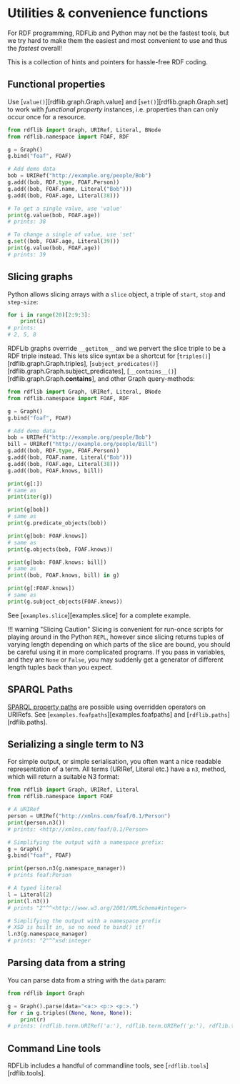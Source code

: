 # Utilities & convenience functions

For RDF programming, RDFLib and Python may not be the fastest tools, but we try hard to make them the easiest and most convenient to use and thus the *fastest* overall!

This is a collection of hints and pointers for hassle-free RDF coding.

## Functional properties

Use [`value()`][rdflib.graph.Graph.value] and [`set()`][rdflib.graph.Graph.set] to work with *functional property* instances, i.e. properties than can only occur once for a resource.

```python
from rdflib import Graph, URIRef, Literal, BNode
from rdflib.namespace import FOAF, RDF

g = Graph()
g.bind("foaf", FOAF)

# Add demo data
bob = URIRef("http://example.org/people/Bob")
g.add((bob, RDF.type, FOAF.Person))
g.add((bob, FOAF.name, Literal("Bob")))
g.add((bob, FOAF.age, Literal(38)))

# To get a single value, use 'value'
print(g.value(bob, FOAF.age))
# prints: 38

# To change a single of value, use 'set'
g.set((bob, FOAF.age, Literal(39)))
print(g.value(bob, FOAF.age))
# prints: 39
```

## Slicing graphs

Python allows slicing arrays with a `slice` object, a triple of `start`, `stop` and `step-size`:

```python
for i in range(20)[2:9:3]:
    print(i)
# prints:
# 2, 5, 8
```

RDFLib graphs override `__getitem__` and we pervert the slice triple to be a RDF triple instead. This lets slice syntax be a shortcut for [`triples()`][rdflib.graph.Graph.triples], [`subject_predicates()`][rdflib.graph.Graph.subject_predicates], [`__contains__()`][rdflib.graph.Graph.__contains__], and other Graph query-methods:

```python
from rdflib import Graph, URIRef, Literal, BNode
from rdflib.namespace import FOAF, RDF

g = Graph()
g.bind("foaf", FOAF)

# Add demo data
bob = URIRef("http://example.org/people/Bob")
bill = URIRef("http://example.org/people/Bill")
g.add((bob, RDF.type, FOAF.Person))
g.add((bob, FOAF.name, Literal("Bob")))
g.add((bob, FOAF.age, Literal(38)))
g.add((bob, FOAF.knows, bill))

print(g[:])
# same as
print(iter(g))

print(g[bob])
# same as
print(g.predicate_objects(bob))

print(g[bob: FOAF.knows])
# same as
print(g.objects(bob, FOAF.knows))

print(g[bob: FOAF.knows: bill])
# same as
print((bob, FOAF.knows, bill) in g)

print(g[:FOAF.knows])
# same as
print(g.subject_objects(FOAF.knows))
```

See [`examples.slice`][examples.slice] for a complete example.

!!! warning "Slicing Caution"
    Slicing is convenient for run-once scripts for playing around
    in the Python `REPL`, however since slicing returns
    tuples of varying length depending on which parts of the
    slice are bound, you should be careful using it in more
    complicated programs. If you pass in variables, and they are
    `None` or `False`, you may suddenly get a generator of
    different length tuples back than you expect.

## SPARQL Paths

[SPARQL property paths](http://www.w3.org/TR/sparql11-property-paths/) are possible using overridden operators on URIRefs. See [`examples.foafpaths`][examples.foafpaths] and [`rdflib.paths`][rdflib.paths].

## Serializing a single term to N3

For simple output, or simple serialisation, you often want a nice
readable representation of a term. All terms (URIRef, Literal etc.) have a
`n3`, method, which will return a suitable N3 format:

```python
from rdflib import Graph, URIRef, Literal
from rdflib.namespace import FOAF

# A URIRef
person = URIRef("http://xmlns.com/foaf/0.1/Person")
print(person.n3())
# prints: <http://xmlns.com/foaf/0.1/Person>

# Simplifying the output with a namespace prefix:
g = Graph()
g.bind("foaf", FOAF)

print(person.n3(g.namespace_manager))
# prints foaf:Person

# A typed literal
l = Literal(2)
print(l.n3())
# prints "2"^^<http://www.w3.org/2001/XMLSchema#integer>

# Simplifying the output with a namespace prefix
# XSD is built in, so no need to bind() it!
l.n3(g.namespace_manager)
# prints: "2"^^xsd:integer
```

## Parsing data from a string

You can parse data from a string with the `data` param:

```python
from rdflib import Graph

g = Graph().parse(data="<a:> <p:> <p:>.")
for r in g.triples((None, None, None)):
    print(r)
# prints: (rdflib.term.URIRef('a:'), rdflib.term.URIRef('p:'), rdflib.term.URIRef('p:'))
```

## Command Line tools

RDFLib includes a handful of commandline tools, see [`rdflib.tools`][rdflib.tools].
